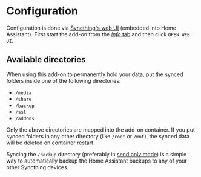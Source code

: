 # Configuration

Configuration is done via [Syncthing's web UI](/hassio/ingress/a4f388b4_syncthing) (embedded into Home Assistant).
First start the add-on from the [_Info_ tab](/hassio/addon/a4f388b4_syncthing/info) and then click `OPEN WEB UI`.

## Available directories

When using this add-on to permanently hold your data, put the synced folders inside one of the following directories:

- `/media`
- `/share`
- `/backup`
- `/ssl`
- `/addons`

Only the above directories are mapped into the add-on container. If you put synced folders in any other directory
 (like `/root` or `/mnt`), the synced data will be deleted on container restart.

Syncing the `/backup` directory (preferably in
[send only mode](https://docs.syncthing.net/users/foldertypes.html#send-only-folder)) is a
simple way to automatically backup the Home Assistant backups to any of your other Syncthing devices.
